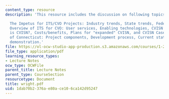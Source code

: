 ```yaml
---
content_type: resource
description: 'This resource includes the discussion on following topics:

  The Impetus for ITS/CVO Projects: Industry trends, State trends, Federal perspective,
  Overview of ITS for CVO: User services, Enabling technologies, CVISN Overview: What
  is CVISN?, Costs/benefits, Plans for "expanded" CVISN, and CVISN Case Study ? State
  of Connecticut: Project components, Development process, Current status, System
  demonstration.'
file: https://ol-ocw-studio-app-production.s3.amazonaws.com/courses/1-212j-an-introduction-to-intelligent-transportation-systems-spring-2005/1dab70b2376ae80ace106ca142d95247_wright.pdf
file_type: application/pdf
learning_resource_types:
- Lecture Notes
ocw_type: OCWFile
parent_title: Lecture Notes
parent_type: CourseSection
resourcetype: Document
title: wright.pdf
uid: 1dab70b2-376a-e80a-ce10-6ca142d95247
---
```

